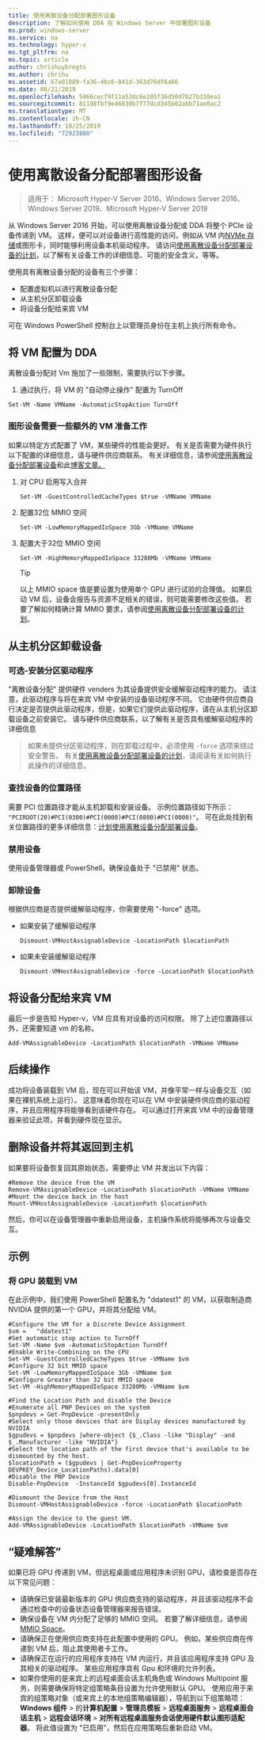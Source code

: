 ```yaml
---
title: 使用离散设备分配部署图形设备
description: 了解如何使用 DDA 在 Windows Server 中部署图形设备
ms.prod: windows-server
ms.service: na
ms.technology: hyper-v
ms.tgt_pltfrm: na
ms.topic: article
author: chrishuybregts
ms.author: chrihu
ms.assetid: 67a01889-fa36-4bc6-841d-363d76df6a66
ms.date: 08/21/2019
ms.openlocfilehash: 5466cecf9f11a53dc6e205f36d50d7b27b310ea1
ms.sourcegitcommit: 81198fbf9e46830b7f77dcd345b02abb71ae0ac2
ms.translationtype: MT
ms.contentlocale: zh-CN
ms.lasthandoff: 10/25/2019
ms.locfileid: "72923880"
---
```

# <a name="deploy-graphics-devices-using-discrete-device-assignment"></a>使用离散设备分配部署图形设备

> 适用于： Microsoft Hyper-V Server 2016、Windows Server 2016、Windows Server 2019、Microsoft Hyper-V Server 2019  

从 Windows Server 2016 开始，可以使用离散设备分配或 DDA 将整个 PCIe 设备传递到 VM。  这样，便可以对设备进行高性能的访问，例如从 VM 内[NVMe 存储](./Deploying-storage-devices-using-dda.md)或图形卡，同时能够利用设备本机驱动程序。  请访问[使用离散设备分配部署设备的计划](../plan/Plan-for-Deploying-Devices-using-Discrete-Device-Assignment.md)，以了解有关设备工作的详细信息、可能的安全含义，等等。

使用具有离散设备分配的设备有三个步骤：
-   配置虚拟机以进行离散设备分配
-   从主机分区卸载设备
-   将设备分配给来宾 VM

可在 Windows PowerShell 控制台上以管理员身份在主机上执行所有命令。

## <a name="configure-the-vm-for-dda"></a>将 VM 配置为 DDA
离散设备分配对 Vm 施加了一些限制，需要执行以下步骤。

1.  通过执行，将 VM 的 "自动停止操作" 配置为 TurnOff

```
Set-VM -Name VMName -AutomaticStopAction TurnOff
```

### <a name="some-additional-vm-preparation-is-required-for-graphics-devices"></a>图形设备需要一些额外的 VM 准备工作

如果以特定方式配置了 VM，某些硬件的性能会更好。  有关是否需要为硬件执行以下配置的详细信息，请与硬件供应商联系。 有关详细信息，请参阅[使用离散设备分配部署设备](../plan/Plan-for-Deploying-Devices-using-Discrete-Device-Assignment.md)和此[博客文章。](https://techcommunity.microsoft.com/t5/Virtualization/Discrete-Device-Assignment-GPUs/ba-p/382266)

1. 对 CPU 启用写入合并
   ```
   Set-VM -GuestControlledCacheTypes $true -VMName VMName
   ```
2. 配置32位 MMIO 空间
   ```
   Set-VM -LowMemoryMappedIoSpace 3Gb -VMName VMName
   ```
3. 配置大于32位 MMIO 空间
   ```
   Set-VM -HighMemoryMappedIoSpace 33280Mb -VMName VMName
   ```
   > [!TIP] 
   > 以上 MMIO space 值是要设置为使用单个 GPU 进行试验的合理值。  如果启动 VM 后，设备会报告与资源不足相关的错误，则可能需要修改这些值。 若要了解如何精确计算 MMIO 要求，请参阅[使用离散设备分配部署设备的计划](../plan/Plan-for-Deploying-Devices-using-Discrete-Device-Assignment.md)。

## <a name="dismount-the-device-from-the-host-partition"></a>从主机分区卸载设备
### <a name="optional---install-the-partitioning-driver"></a>可选-安装分区驱动程序
"离散设备分配" 提供硬件 venders 为其设备提供安全缓解驱动程序的能力。  请注意，此驱动程序与将在来宾 VM 中安装的设备驱动程序不同。  它由硬件供应商自行决定是否提供此驱动程序，但是，如果它们提供此驱动程序，请在从主机分区卸载设备之前安装它。  请与硬件供应商联系，以了解有关是否具有缓解驱动程序的详细信息
> 如果未提供分区驱动程序，则在卸载过程中，必须使用 `-force` 选项来绕过安全警告。 有关[使用离散设备分配部署设备的计划](../plan/Plan-for-Deploying-Devices-using-Discrete-Device-Assignment.md)，请阅读有关如何执行此操作的详细信息。

### <a name="locating-the-devices-location-path"></a>查找设备的位置路径
需要 PCI 位置路径才能从主机卸载和安装设备。  示例位置路径如下所示： `"PCIROOT(20)#PCI(0300)#PCI(0000)#PCI(0800)#PCI(0000)"`。  可在此处找到有关位置路径的更多详细信息：[计划使用离散设备分配部署设备](../plan/Plan-for-Deploying-Devices-using-Discrete-Device-Assignment.md)。

### <a name="disable-the-device"></a>禁用设备
使用设备管理器或 PowerShell，确保设备处于 "已禁用" 状态。  

### <a name="dismount-the-device"></a>卸除设备
根据供应商是否提供缓解驱动程序，你需要使用 "-force" 选项。
- 如果安装了缓解驱动程序
  ```
  Dismount-VMHostAssignableDevice -LocationPath $locationPath
  ```
- 如果未安装缓解驱动程序
  ```
  Dismount-VMHostAssignableDevice -force -LocationPath $locationPath
  ```

## <a name="assigning-the-device-to-the-guest-vm"></a>将设备分配给来宾 VM
最后一步是告知 Hyper-v，VM 应具有对设备的访问权限。  除了上述位置路径以外，还需要知道 vm 的名称。

```
Add-VMAssignableDevice -LocationPath $locationPath -VMName VMName
```

## <a name="whats-next"></a>后续操作
成功将设备装载到 VM 后，现在可以开始该 VM，并像平常一样与设备交互（如果在裸机系统上运行）。  这意味着你现在可以在 VM 中安装硬件供应商的驱动程序，并且应用程序将能够看到该硬件存在。  可以通过打开来宾 VM 中的设备管理器来验证此项，并看到硬件现在显示。

## <a name="removing-a-device-and-returning-it-to-the-host"></a>删除设备并将其返回到主机
如果要将设备恢复回其原始状态，需要停止 VM 并发出以下内容：
```
#Remove the device from the VM
Remove-VMAssignableDevice -LocationPath $locationPath -VMName VMName
#Mount the device back in the host
Mount-VMHostAssignableDevice -LocationPath $locationPath
```
然后，你可以在设备管理器中重新启用设备，主机操作系统将能够再次与设备交互。

## <a name="example"></a>示例

### <a name="mounting-a-gpu-to-a-vm"></a>将 GPU 装载到 VM
在此示例中，我们使用 PowerShell 配置名为 "ddatest1" 的 VM，以获取制造商 NVIDIA 提供的第一个 GPU，并将其分配给 VM。  
```
#Configure the VM for a Discrete Device Assignment
$vm =   "ddatest1"
#Set automatic stop action to TurnOff
Set-VM -Name $vm -AutomaticStopAction TurnOff
#Enable Write-Combining on the CPU
Set-VM -GuestControlledCacheTypes $true -VMName $vm
#Configure 32 bit MMIO space
Set-VM -LowMemoryMappedIoSpace 3Gb -VMName $vm
#Configure Greater than 32 bit MMIO space
Set-VM -HighMemoryMappedIoSpace 33280Mb -VMName $vm

#Find the Location Path and disable the Device
#Enumerate all PNP Devices on the system
$pnpdevs = Get-PnpDevice -presentOnly
#Select only those devices that are Display devices manufactured by NVIDIA
$gpudevs = $pnpdevs |where-object {$_.Class -like "Display" -and $_.Manufacturer -like "NVIDIA"}
#Select the location path of the first device that's available to be dismounted by the host.
$locationPath = ($gpudevs | Get-PnpDeviceProperty DEVPKEY_Device_LocationPaths).data[0]
#Disable the PNP Device
Disable-PnpDevice  -InstanceId $gpudevs[0].InstanceId

#Dismount the Device from the Host
Dismount-VMHostAssignableDevice -force -LocationPath $locationPath

#Assign the device to the guest VM.
Add-VMAssignableDevice -LocationPath $locationPath -VMName $vm
```

## <a name="troubleshooting"></a>“疑难解答”

如果已将 GPU 传递到 VM，但远程桌面或应用程序未识别 GPU，请检查是否存在以下常见问题：

- 请确保已安装最新版本的 GPU 供应商支持的驱动程序，并且该驱动程序不会通过检查中的设备状态设备管理器来报告错误。
- 确保设备在 VM 内分配了足够的 MMIO 空间。 若要了解详细信息，请参阅[MMIO Space](../plan/Plan-for-Deploying-Devices-using-Discrete-Device-Assignment.md#mmio-space)。
- 请确保正在使用供应商支持在此配置中使用的 GPU。 例如，某些供应商在传递到 VM 后，阻止其使用者卡工作。
- 请确保正在运行的应用程序支持在 VM 内运行，并且该应用程序支持 GPU 及其相关的驱动程序。 某些应用程序具有 Gpu 和环境的允许列表。
- 如果你使用的是来宾上的远程桌面会话主机角色或 Windows Multipoint 服务，则需要确保将特定组策略条目设置为允许使用默认 GPU。 使用应用于来宾的组策略对象（或来宾上的本地组策略编辑器），导航到以下组策略项： **Windows 组件** > 的**计算机配置** > **管理员模板** > **远程桌面服务** > **远程桌面会话主机** > **远程会话环境** > **对所有远程桌面服务会话使用硬件默认图形适配器**。 将此值设置为 "已启用"，然后在应用策略后重新启动 VM。
